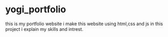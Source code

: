 # yogi_portfolio
this is my portfolio website i make this website using html,css and js in this project i explain my skills and intrest.
